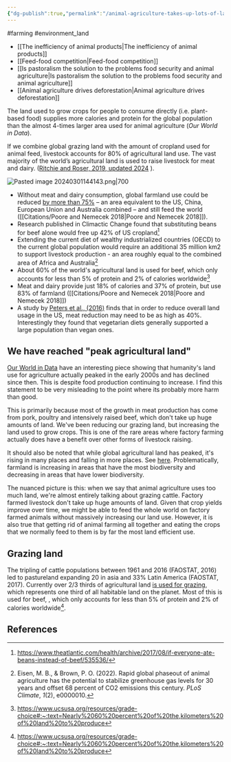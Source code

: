 ```yaml
---
{"dg-publish":true,"permalink":"/animal-agriculture-takes-up-lots-of-land-but-provide-few-calories/","tags":["animal_feed"],"created":"2025-10-23T17:42:42.965+01:00","updated":"2025-10-23T19:18:51.080+01:00"}
---
```


#farming #environment_land 

- [[The inefficiency of animal products\|The inefficiency of animal products]]
- [[Feed-food competition\|Feed-food competition]]
- [[Is pastoralism the solution to the problems food security and animal agriculture\|Is pastoralism the solution to the problems food security and animal agriculture]]
- [[Animal agriculture drives deforestation\|Animal agriculture drives deforestation]]

The land used to grow crops for people to consume directly (i.e. plant-based food) supplies more calories and protein for the global population than the almost 4-times larger area used for animal agriculture (_Our World in Data_).

If we combine global grazing land with the amount of cropland used for animal feed, livestock accounts for 80% of agricultural land use. The vast majority of the world’s agricultural land is used to raise livestock for meat and dairy. ([Ritchie and Roser, 2019, updated 2024](https://ourworldindata.org/global-land-for-agriculture) ). 

![Pasted image 20240301144143.png|700](/img/user/Pasted%20image%2020240301144143.png)

- Without meat and dairy consumption, global farmland use could be reduced [by more than 75%](https://www.theguardian.com/environment/2018/may/31/avoiding-meat-and-dairy-is-single-biggest-way-to-reduce-your-impact-on-earth) – an area equivalent to the US, China, European Union and Australia combined – and still feed the world ([[Citations/Poore and Nemecek 2018\|Poore and Nemecek 2018]]).
- Research published in Climactic Change found that substituting beans for beef alone would free up 42% of US cropland[^5]
- Extending the current diet of wealthy industrialized countries (OECD) to the current global population would require an additional 35 million km2 to support livestock production - an area roughly equal to the combined area of Africa and Australia[^4]
- About 60% of the world's agricultural land is used for beef, which only accounts for less than 5% of protein and 2% of calories worldwide[^6]
- Meat and dairy provide just 18% of calories and 37% of protein, but use 83% of farmland ([[Citations/Poore and Nemecek 2018\|Poore and Nemecek 2018]])
- A study by [Peters et al., (2016)](https://online.ucpress.edu/elementa/article/doi/10.12952/journal.elementa.000116/112904/Carrying-capacity-of-U-S-agricultural-land-Ten) finds that in order to reduce overall land usage in the US, meat reduction may need to be as high as 40%. Interestingly they found that vegetarian diets generally supported a large population than vegan ones.

## We have reached "peak agricultural land"
[Our World in Data](https://ourworldindata.org/peak-agriculture-land) have an interesting piece showing that humanity's land use for agriculture actually peaked in the early 2000s and has declined since then. This is despite food production continuing to increase. I find this statement to be very misleading to the point where its probably more harm than good.

This is primarily because most of the growth in meat production has come from pork, poultry and intensively raised beef, which don't take up huge amounts of land. We've been reducing our grazing land, but increasing the land used to grow crops. This is one of the rare areas where factory farming actually does have a benefit over other forms of livestock raising.

It should also be noted that while global agricultural land has peaked, it's rising in many places and falling in more places. See [here](https://ourworldindata.org/grapher/agriculture-more-less-land). Problematically, farmland is increasing in areas that have the most biodiversity and decreasing in areas that have lower biodiversity. 

The nuanced picture is this: when we say that animal agriculture uses too much land, we're almost entirely talking about grazing cattle. Factory farmed livestock don't take up huge amounts of land. Given that crop yields improve over time, we might be able to feed the whole world on factory farmed animals without massively increasing our land use. However, it is also true that getting rid of animal farming all together and eating the crops that we normally feed to them is by far the most land efficient use.

## Grazing land
The tripling of cattle populations between 1961 and 2016 (FAOSTAT, 2016) led to pastureland expanding 20 in asia and 33% Latin America (FAOSTAT, 2017). Currently over 2/3 thirds of agricultural land [is used for grazing](https://ourworldindata.org/land-use), which represents one third of all habitable land on the planet. Most of this is used for beef, , which only accounts for less than 5% of protein and 2% of calories worldwide[^6]. 

## References
[^4]: Eisen, M. B., & Brown, P. O. (2022). Rapid global phaseout of animal agriculture has the potential to stabilize greenhouse gas levels for 30 years and offset 68 percent of CO2 emissions this century. _PLoS Climate_, _1_(2), e0000010.
[^5]: https://www.theatlantic.com/health/archive/2017/08/if-everyone-ate-beans-instead-of-beef/535536/
[^6]: https://www.ucsusa.org/resources/grade-choice#:~:text=Nearly%2060%20percent%20of%20the,kilometers%20of%20land%20to%20produce